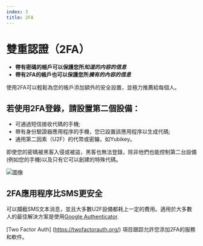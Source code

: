 ```yaml
---
index: 3
title: 2FA
---
```

# 雙重認證（2FA）

*   **帶有密碼的帳戶可以保護您所*知道的内容的信息***
*   **帶有2FA的帳戶也可以保護您所*擁有的內容的信息***

使用2FA可以輕鬆為您的帳戶添加額外的安全設置，並極力推薦給每個人。

## 若使用2FA登錄，請設置第二個設備：

* 可通過短信接收代碼的手機;
* 帶有身份驗證器應用程序的手機，您已設置該應用程序以生成代碼;
* 通用第二因素（U2F）的代幣或密鑰，如Yubikey。

即使您的密碼被黑客入侵或被盜，黑客也無法登錄，除非他們也能控制第二台設備 (例如您的手機)以及只有它可以創建的特殊代碼。

![圖像](password_adv2.png)

## 2FA應用程序比SMS更安全

可以攔截SMS文本消息，並且大多數U2F設備都耗上一定的費用。適用於大多數人的最佳解決方案是使用[Google Authenticator](https://play.google.com/store/apps/details?id=com.google.android.apps.authenticator2).

[Two Factor Auth] (https://twofactorauth.org/) 項目跟踪允許您添加2FA的服務和軟件。